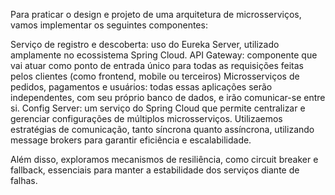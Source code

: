 Para praticar o design e projeto de uma arquitetura de microsserviços, vamos implementar os seguintes componentes:

Serviço de registro e descoberta: uso do Eureka Server, utilizado amplamente no ecossistema Spring Cloud.
API Gateway: componente que vai atuar como ponto de entrada único para todas as requisições feitas pelos clientes (como frontend, mobile ou terceiros)
Microsserviços de pedidos, pagamentos e usuários: todas essas aplicações serão independentes, com seu próprio banco de dados, e irão comunicar-se entre si.
Config Server: um serviço do Spring Cloud que permite centralizar e gerenciar configurações de múltiplos microsserviços.
Utilizaemos estratégias de comunicação, tanto síncrona quanto assíncrona, utilizando message brokers para garantir eficiência e escalabilidade.

Além disso, exploramos mecanismos de resiliência, como circuit breaker e fallback, essenciais para manter a estabilidade dos serviços diante de falhas.
